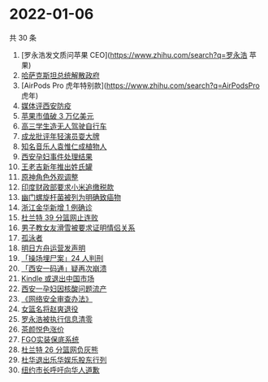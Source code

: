 # 2022-01-06

共 30 条

<!-- BEGIN -->
<!-- 最后更新时间 Thu Jan 06 2022 15:07:27 GMT+0800 (China Standard Time) -->

1. [罗永浩发文质问苹果 CEO](https://www.zhihu.com/search?q=罗永浩 苹果)
1. [哈萨克斯坦总统解散政府](https://www.zhihu.com/search?q=哈萨克斯坦)
1. [AirPods Pro 虎年特别款](https://www.zhihu.com/search?q=AirPodsPro 虎年)
1. [媒体评西安防疫](https://www.zhihu.com/search?q=西安疫情)
1. [苹果市值破 3 万亿美元](https://www.zhihu.com/search?q=苹果市值)
1. [高三学生造无人驾驶自行车](https://www.zhihu.com/search?q=无人驾驶自行车)
1. [成龙批评年轻演员耍大牌](https://www.zhihu.com/search?q=成龙批评年轻演员)
1. [知名音乐人袁惟仁成植物人](https://www.zhihu.com/search?q=袁惟仁)
1. [西安孕妇事件处理结果](https://www.zhihu.com/search?q=西安孕妇)
1. [王老吉新年推出姓氏罐](https://www.zhihu.com/search?q=王老吉)
1. [原神角色外观调整](https://www.zhihu.com/search?q=原神)
1. [印度财政部要求小米追缴税款](https://www.zhihu.com/search?q=小米)
1. [幽门螺旋杆菌被列为明确致癌物](https://www.zhihu.com/search?q=幽门螺旋杆菌)
1. [浙江金华新增 1 例确诊](https://www.zhihu.com/search?q=浙江疫情)
1. [杜兰特 39 分篮网止连败](https://www.zhihu.com/search?q=篮网)
1. [男子教女友滑雪被要求证明情侣关系](https://www.zhihu.com/search?q=云佛山滑雪场)
1. [孤泳者](https://www.zhihu.com/search?q=孤泳者)
1. [明日方舟运营发声明](https://www.zhihu.com/search?q=明日方舟)
1. [「操场埋尸案」24 人判刑](https://www.zhihu.com/search?q=操场埋尸案)
1. [「西安一码通」疑再次崩溃](https://www.zhihu.com/search?q=西安一码通)
1. [Kindle 或退出中国市场](https://www.zhihu.com/search?q=Kindle)
1. [西安一孕妇因核酸问题流产](https://www.zhihu.com/search?q=西安孕妇)
1. [《网络安全审查办法》](https://www.zhihu.com/search?q=网络安全审查办法)
1. [女篮名将赵爽退役](https://www.zhihu.com/search?q=赵爽)
1. [罗永浩被执行信息清零](https://www.zhihu.com/search?q=罗永浩)
1. [茶颜悦色涨价](https://www.zhihu.com/search?q=茶颜悦色)
1. [FGO实装保底系统](https://www.zhihu.com/search?q=fgo)
1. [杜兰特 26 分篮网负灰熊](https://www.zhihu.com/search?q=篮网)
1. [杜华退出乐华娱乐股东行列](https://www.zhihu.com/search?q=杜华)
1. [纽约市长呼吁向华人道歉](https://www.zhihu.com/search?q=纽约市长道歉)

<!-- END -->
